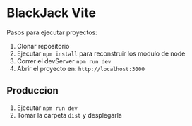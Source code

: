 # BlackJack Vite

Pasos para ejecutar proyectos:

1. Clonar repositorio
2. Ejecutar ```npm install``` para reconstruir los modulo de node
3. Correr el devServer ```npm run dev```
4. Abrir el proyecto en: ```http://localhost:3000```

## Produccion

1. Ejecutar ```npm run dev```
2. Tomar la carpeta ```dist``` y desplegarla